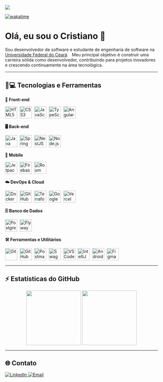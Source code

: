 ![](https://komarev.com/ghpvc/?username=CristianoMends&color=006bed)

[![wakatime](https://wakatime.com/badge/user/1be1edc8-c9ae-4e38-99b0-3fc0446fc433.svg)](https://wakatime.com/@1be1edc8-c9ae-4e38-99b0-3fc0446fc433)

# Olá, eu sou o Cristiano 👋

Sou desenvolvedor de software e estudante de engenharia de software na [Universidade Federal do Ceará](https://www.quixada.ufc.br/).  
Meu principal objetivo é construir uma carreira sólida como desenvolvedor, contribuindo para projetos inovadores e crescendo continuamente na área tecnológica.

---

## 🚀💻 Tecnologias e Ferramentas

**🎨 Front-end**
<p>
  <a href="https://developer.mozilla.org/en-US/docs/Web/HTML" target="_blank" rel="noreferrer"><img src="https://cdn.jsdelivr.net/gh/devicons/devicon@latest/icons/html5/html5-original.svg" height="40" alt="HTML5" title="HTML5"/></a>&nbsp;
  <a href="https://developer.mozilla.org/en-US/docs/Web/CSS" target="_blank" rel="noreferrer"><img src="https://cdn.jsdelivr.net/gh/devicons/devicon@latest/icons/css3/css3-original.svg" height="40" alt="CSS3" title="CSS3"/></a>&nbsp;
  <a href="https://developer.mozilla.org/en-US/docs/Web/JavaScript" target="_blank" rel="noreferrer"><img src="https://cdn.jsdelivr.net/gh/devicons/devicon@latest/icons/javascript/javascript-original.svg" height="40" alt="JavaScript" title="JavaScript"/></a>&nbsp;
  <a href="https://www.typescriptlang.org/" target="_blank" rel="noreferrer"><img src="https://cdn.jsdelivr.net/gh/devicons/devicon@latest/icons/typescript/typescript-original.svg" height="40" alt="TypeScript" title="TypeScript"/></a>&nbsp;
  <a href="https://angular.io" target="_blank" rel="noreferrer"><img src="https://cdn.jsdelivr.net/gh/devicons/devicon@latest/icons/angular/angular-original.svg" height="40" alt="Angular" title="Angular"/></a>&nbsp;
</p>

**🖥️ Back-end**
<p>
  <a href="https://www.java.com" target="_blank" rel="noreferrer"><img src="https://cdn.jsdelivr.net/gh/devicons/devicon@latest/icons/java/java-original.svg" height="40" alt="Java" title="Java"/></a>&nbsp;
  <a href="https://spring.io/" target="_blank" rel="noreferrer"><img src="https://cdn.jsdelivr.net/gh/devicons/devicon@latest/icons/spring/spring-original.svg" height="40" alt="Spring Boot" title="Spring Boot"/></a>&nbsp;
  <a href="https://nestjs.com/" target="_blank" rel="noreferrer"><img src="https://cdn.jsdelivr.net/gh/devicons/devicon@latest/icons/nestjs/nestjs-original.svg" height="40" alt="NestJS" title="NestJS"/></a>&nbsp;
  <a href="https://nodejs.org" target="_blank" rel="noreferrer"><img src="https://cdn.jsdelivr.net/gh/devicons/devicon@latest/icons/nodejs/nodejs-original.svg" height="40" alt="Node.js" title="Node.js"/></a>&nbsp;
</p>

**📱 Mobile**
<p>
  <a href="https://developer.android.com/jetpack/compose" target="_blank" rel="noreferrer"><img src="https://cdn.jsdelivr.net/gh/devicons/devicon@latest/icons/jetpackcompose/jetpackcompose-original.svg" height="40" alt="Jetpack Compose" title="Jetpack Compose"/></a>&nbsp;
  <a href="https://firebase.google.com/" target="_blank" rel="noreferrer"><img src="https://cdn.jsdelivr.net/gh/devicons/devicon@latest/icons/firebase/firebase-original.svg" height="40" alt="Firebase" title="Firebase"/></a>&nbsp;
  <a href="https://developer.android.com/training/data-storage/room" target="_blank" rel="noreferrer"><img src="https://cdn.jsdelivr.net/gh/devicons/devicon@latest/icons/sqlite/sqlite-original.svg" height="40" alt="Room DB" title="Room DB (SQLite)"/></a>&nbsp;
</p>

**☁️ DevOps & Cloud**
<p>
  <a href="https://www.docker.com/" target="_blank" rel="noreferrer"><img src="https://cdn.jsdelivr.net/gh/devicons/devicon@latest/icons/docker/docker-original.svg" height="40" alt="Docker" title="Docker"/></a>&nbsp;
  <a href="https://github.com/features/actions" target="_blank" rel="noreferrer"><img src="https://cdn.jsdelivr.net/gh/devicons/devicon@latest/icons/githubactions/githubactions-original.svg" height="40" alt="GitHub Actions" title="GitHub Actions"/></a>&nbsp;
  <a href="https://www.terraform.io/" target="_blank" rel="noreferrer"><img src="https://cdn.jsdelivr.net/gh/devicons/devicon@latest/icons/terraform/terraform-original.svg" height="40" alt="Terraform" title="Terraform"/></a>&nbsp;
  <a href="https://cloud.google.com/" target="_blank" rel="noreferrer"><img src="https://cdn.jsdelivr.net/gh/devicons/devicon@latest/icons/googlecloud/googlecloud-original.svg" height="40" alt="Google Cloud" title="Google Cloud"/></a>&nbsp;
  <a href="https://vercel.com/" target="_blank" rel="noreferrer"><img src="https://cdn.jsdelivr.net/gh/devicons/devicon@latest/icons/vercel/vercel-original.svg" height="40" alt="Vercel" title="Vercel"/></a>&nbsp;
</p>

**🗄️ Banco de Dados**
<p>
  <a href="https://www.postgresql.org" target="_blank" rel="noreferrer"><img src="https://cdn.jsdelivr.net/gh/devicons/devicon@latest/icons/postgresql/postgresql-original.svg" height="40" alt="PostgreSQL" title="PostgreSQL"/></a>&nbsp;
  <a href="https://flywaydb.org/" target="_blank" rel="noreferrer"><img src="https://cdn.simpleicons.org/flyway/CC0200" height="40" alt="Flyway" title="Flyway"/></a>&nbsp;
</p>

**🛠️ Ferramentas e Utilitários**
<p>
  <a href="https://git-scm.com/" target="_blank" rel="noreferrer"><img src="https://cdn.jsdelivr.net/gh/devicons/devicon@latest/icons/git/git-original.svg" height="40" alt="Git" title="Git"/></a>&nbsp;
  <a href="https://github.com/" target="_blank" rel="noreferrer"><img src="https://cdn.jsdelivr.net/gh/devicons/devicon@latest/icons/github/github-original.svg" height="40" alt="GitHub" title="GitHub"/></a>&nbsp;
  <a href="https://www.postman.com/" target="_blank" rel="noreferrer"><img src="https://cdn.jsdelivr.net/gh/devicons/devicon@latest/icons/postman/postman-original.svg" height="40" alt="Postman" title="Postman"/></a>&nbsp;
  <a href="https://swagger.io/" target="_blank" rel="noreferrer"><img src="https://cdn.jsdelivr.net/gh/devicons/devicon@latest/icons/swagger/swagger-original.svg" height="40" alt="Swagger" title="Swagger"/></a>&nbsp;
  <a href="https://code.visualstudio.com/" target="_blank" rel="noreferrer"><img src="https://cdn.jsdelivr.net/gh/devicons/devicon@latest/icons/vscode/vscode-original.svg" height="40" alt="VS Code" title="VS Code"/></a>&nbsp;
  <a href="https://www.jetbrains.com/idea/" target="_blank" rel="noreferrer"><img src="https://cdn.jsdelivr.net/gh/devicons/devicon@latest/icons/intellij/intellij-original.svg" height="40" alt="IntelliJ IDEA" title="IntelliJ IDEA"/></a>&nbsp;
  <a href="https://developer.android.com/studio" target="_blank" rel="noreferrer"><img src="https://cdn.jsdelivr.net/gh/devicons/devicon@latest/icons/androidstudio/androidstudio-original.svg" height="40" alt="Android Studio" title="Android Studio"/></a>&nbsp;
  <a href="https://www.figma.com/" target="_blank" rel="noreferrer"><img src="https://cdn.jsdelivr.net/gh/devicons/devicon@latest/icons/figma/figma-original.svg" height="40" alt="Figma" title="Figma"/></a>&nbsp;
</p>

---

## ⚡ Estatísticas do GitHub

<div align="center">
  <img height="180em" src="https://github-readme-stats.vercel.app/api?username=CristianoMends&show_icons=true&locale=pt-br&theme=dracula&custom_title=Estatísticas%20do%20Github">
  <img height="180em" src="https://github-readme-stats.vercel.app/api/top-langs/?username=CristianoMends&custom_title=Linguagens%20Mais%20usadas&layout=compact&langs_count=9&hide=html,scss,shell,css,Dockerfile,procfile&locale=pt-br&theme=dracula">
</div>

---

## 🌐 Contato

<p align="left">
  <a href="https://www.linkedin.com/in/cristiano-mendes-link/">
    <img src="https://img.shields.io/badge/LinkedIn-0077B5?style=for-the-badge&logo=linkedin&logoColor=white" alt="LinkedIn">
  </a>
  <a href="mailto:cristianomendes.dev@gmail.com">
    <img src="https://img.shields.io/badge/Gmail-D14836?style=for-the-badge&logo=gmail&logoColor=white" alt="Email">
  </a>
</p>
